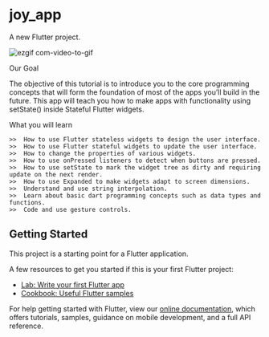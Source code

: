# joy_app

A new Flutter project.


![ezgif com-video-to-gif](https://user-images.githubusercontent.com/52202888/134815956-084a331e-26ee-477a-9d45-3faf1529af5f.gif)




Our Goal 

The objective of this tutorial is to introduce you to the core programming concepts that will form the foundation of most of the apps you’ll build in the future. This app will teach you how to make apps with functionality using setState() inside Stateful Flutter widgets.




What you will learn


	>>	How to use Flutter stateless widgets to design the user interface.
	>>	How to use Flutter stateful widgets to update the user interface.
	>>	How to change the properties of various widgets.
	>>	How to use onPressed listeners to detect when buttons are pressed.
	>>	How to use setState to mark the widget tree as dirty and requiring update on the next render.
	>>	How to use Expanded to make widgets adapt to screen dimensions.
	>>	Understand and use string interpolation.
	>>	Learn about basic dart programming concepts such as data types and functions.
	>>	Code and use gesture controls.



## Getting Started

This project is a starting point for a Flutter application.

A few resources to get you started if this is your first Flutter project:

- [Lab: Write your first Flutter app](https://flutter.dev/docs/get-started/codelab)
- [Cookbook: Useful Flutter samples](https://flutter.dev/docs/cookbook)

For help getting started with Flutter, view our
[online documentation](https://flutter.dev/docs), which offers tutorials,
samples, guidance on mobile development, and a full API reference.




